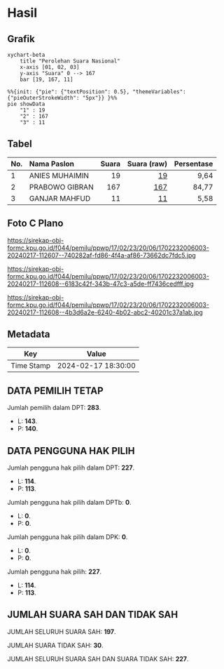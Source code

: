 # Hasil

## Grafik

```mermaid
xychart-beta
    title "Perolehan Suara Nasional"
    x-axis [01, 02, 03]
    y-axis "Suara" 0 --> 167
    bar [19, 167, 11]
```

```mermaid
%%{init: {"pie": {"textPosition": 0.5}, "themeVariables": {"pieOuterStrokeWidth": "5px"}} }%%
pie showData
    "1" : 19
    "2" : 167
    "3" : 11
```

## Tabel

| No. | Nama Paslon    | Suara | Suara (raw) | Persentase |
|:--- |:-------------- | -----:| -----------:| ----------:|
| 1   | ANIES MUHAIMIN | 19    | [19][p-1]   | 9,64       |
| 2   | PRABOWO GIBRAN | 167   | [167][p-2]  | 84,77      |
| 3   | GANJAR MAHFUD  | 11    | [11][p-3]   | 5,58       |


[p-1]: https://github.com/gigit-pemilu/pemilu-2024/blob/main/pilpres/hitung-suara/sub/17-bengkulu/sub/02-rejang-lebong/sub/23-sindang-beliti-ilir/sub/2006-lb-belimbing-ii/sub/003-tps/sub/paslon-1.txt
[p-2]: https://github.com/gigit-pemilu/pemilu-2024/blob/main/pilpres/hitung-suara/sub/17-bengkulu/sub/02-rejang-lebong/sub/23-sindang-beliti-ilir/sub/2006-lb-belimbing-ii/sub/003-tps/sub/paslon-2.txt
[p-3]: https://github.com/gigit-pemilu/pemilu-2024/blob/main/pilpres/hitung-suara/sub/17-bengkulu/sub/02-rejang-lebong/sub/23-sindang-beliti-ilir/sub/2006-lb-belimbing-ii/sub/003-tps/sub/paslon-3.txt

## Foto C Plano

https://sirekap-obj-formc.kpu.go.id/f044/pemilu/ppwp/17/02/23/20/06/1702232006003-20240217-112607--740282af-fd86-4f4a-af86-73662dc7fdc5.jpg

https://sirekap-obj-formc.kpu.go.id/f044/pemilu/ppwp/17/02/23/20/06/1702232006003-20240217-112608--6183c42f-343b-47c3-a5de-ff7436cedfff.jpg

https://sirekap-obj-formc.kpu.go.id/f044/pemilu/ppwp/17/02/23/20/06/1702232006003-20240217-112608--4b3d6a2e-6240-4b02-abc2-40201c37a1ab.jpg


## Metadata

| Key        | Value               |
| ---------- | ------------------- |
| Time Stamp | 2024-02-17 18:30:00 |


## DATA PEMILIH TETAP

Jumlah pemilih dalam DPT: **283**.
 * L: **143**.
 * P: **140**.

## DATA PENGGUNA HAK PILIH

Jumlah pengguna hak pilih dalam DPT: **227**.
 * L: **114**.
 * P: **113**.

Jumlah pengguna hak pilih dalam DPTb: **0**.
 * L: **0**.
 * P: **0**.

Jumlah pengguna hak pilih dalam DPK: **0**.
 * L: **0**.
 * P: **0**.

Jumlah pengguna hak pilih: **227**.
 * L: **114**.
 * P: **113**.

## JUMLAH SUARA SAH DAN TIDAK SAH

JUMLAH SELURUH SUARA SAH: **197**.

JUMLAH SUARA TIDAK SAH: **30**.

JUMLAH SELURUH SUARA SAH DAN SUARA TIDAK SAH: **227**.


